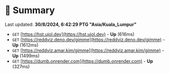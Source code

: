 # 📖 Summary
Last updated: **30/8/2024, 6:42:29 PTG "Asia/Kuala_Lumpur"**

- `GET` [https://hst.ujol.dev](https://hst.ujol.dev) - **Up** (616ms)
- `GET` [https://reddviz.deno.dev/gimme](https://reddviz.deno.dev/gimme) - **Up** (1612ms)
- `GET` [https://reddviz.amar.kim/gimme](https://reddviz.amar.kim/gimme) - **Up** (1499ms)
- `GET` [https://dumb.onrender.com](https://dumb.onrender.com) - **Up** (327ms)
